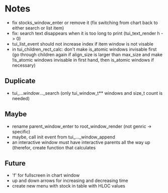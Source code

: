 # Notes
- fix stocks_window_enter or remove it (fix switching from chart back to either search or list item)
- fix: search text disappears when it is too long to print (tui_text_render h -> 0)
- tui_list_event should not increase index if item window is not visable
- in tui_children_rect_calc: don't make is_atomic windows invisable first
  (go through children again if align_size is larger than max_size and make !is_atomic windows invisable in first hand, then is_atomic windows if necessary)

## Duplicate
- tui_..._window_..._search (only tui_window_t** windows and size_t count is needed)

## Maybe
- rename parent_window_enter to root_window_render (not genric -> specific)
- maybe, call init event from tui_..._window_append
- an interactive window must have interactive parents all the way up
  (therefor, create function that calculates

## Future
- 'f' for fullscreen in chart window
- up and down arrows for increasing and decreasing time
- create new menu with stock in table with HLOC values
